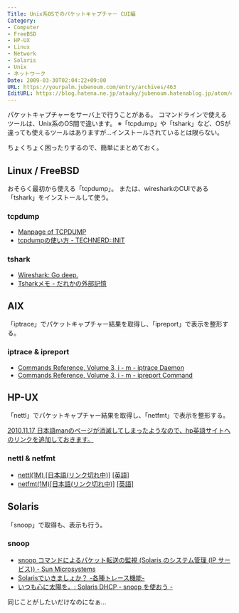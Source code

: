 ```yaml
---
Title: Unix系OSでのパケットキャプチャー CUI編
Category:
- Computer
- FreeBSD
- HP-UX
- Linux
- Network
- Solaris
- Unix
- ネットワーク
Date: 2009-03-30T02:04:22+09:00
URL: https://yourpalm.jubenoum.com/entry/archives/463
EditURL: https://blog.hatena.ne.jp/atauky/jubenoum.hatenablog.jp/atom/entry/6653458415120885602
---
```


パケットキャプチャーをサーバ上で行うことがある。
コマンドラインで使えるツールは、Unix系のOS間で違います。
※「tcpdump」や「tshark」など、OSが違っても使えるツールはありますが...インストールされているとは限らない。

ちょくちょく困ったりするので、簡単にまとめておく。

<!--more-->

<h2>Linux / FreeBSD</h2>
おそらく最初から使える「tcpdump」。
または、wiresharkのCUIである「tshark」をインストールして使う。

<h3>tcpdump</h3>
<ul>
	<li><a href="http://linux.about.com/library/cmd/blcmdl8_tcpdump.htm" title="Manpage of TCPDUMP">Manpage of TCPDUMP</a></li>
	<li><a href="http://d.hatena.ne.jp/chipa34/20080210/1202650183" title="tcpdumpの使い方 - TECHNERD::INIT">tcpdumpの使い方 - TECHNERD::INIT</a></li>
</ul>

<h3>tshark</h3>
<ul>
	<li><a href="http://www.wireshark.org/" title="Wireshark: Go deep.">Wireshark: Go deep.</a></li>
	<li><a href="http://d.hatena.ne.jp/giugno/20070801/1185958366" title="Tsharkメモ - だれかの外部記憶">Tsharkメモ - だれかの外部記憶</a></li>
</ul>

<h2>AIX</h2>
「iptrace」でパケットキャプチャー結果を取得し、「ipreport」で表示を整形する。

<h3>iptrace & ipreport</h3>
<ul>
	<li><a href="http://publib16.boulder.ibm.com/doc_link/en_US/a_doc_lib/cmds/aixcmds3/iptrace.htm" title="Commands Reference, Volume 3, i - m - iptrace Daemon">Commands Reference, Volume 3, i - m - iptrace Daemon</a></li>
	<li><a href="http://publib16.boulder.ibm.com/doc_link/en_US/a_doc_lib/cmds/aixcmds3/ipreport.htm#ksd11f0sara" title="Commands Reference, Volume 3, i - m - ipreport Command">Commands Reference, Volume 3, i - m - ipreport Command</a></li>
</ul>

<h2>HP-UX</h2>
「nettl」でパケットキャプチャー結果を取得し、「netfmt」で表示を整形する。

<ins datetime="2010-11-17T17:24:35+00:00">2010.11.17 日本語manのページが消滅してしまったようなので、hp英語サイトへのリンクを追加しておきます。</ins>

<h3>nettl & netfmt</h3>
<ul>
	<li><a href="http://docs.hp.com/ja/B2355-60104-04/nettl.1M.html" title="nettl(1M)">nettl(1M) [日本語(リンク切れ中)]</a> <a href="http://docs.hp.com/en/B2355-90681/nettl.1M.html" title="nettl(1M)">[英語]</a></li>
	<li><a href="http://docs.hp.com/ja/B2355-60104-04/netfmt.1M.html" title="netfmt(1M)">netfmt(1M)[日本語(リンク切れ中)]</a> <a href="http://docs.hp.com/en/B2355-90681/netfmt.1M.html" title="netfmt(1M)">[英語]</a></li>
</ul>

<h2>Solaris</h2>
「snoop」で取得も、表示も行う。
<h3>snoop</h3>
<ul>
	<li><a href="http://docs.sun.com/app/docs/doc/819-0380/gexkw?a=view" title="snoop コマンドによるパケット転送の監視 (Solaris のシステム管理 (IP サービス)) - Sun Microsystems">snoop コマンドによるパケット転送の監視 (Solaris のシステム管理 (IP サービス)) - Sun Microsystems</a></li>
	<li><a href="http://home.t00.itscom.net/happy7/solaris/trace.htm" title="Solarisでいきましょか？ -各種トレース機能-">Solarisでいきましょか？ -各種トレース機能-</a></li>
	<li><a href="http://solaris.sunfish.suginami.tokyo.jp/tips/Solaris_DHCP/dhcp_snoop.html" title="いつも心に太陽を。: Solaris DHCP - snoop を使おう -">いつも心に太陽を。: Solaris DHCP - snoop を使おう -</a></li>
</ul>

同じことがしたいだけなのになぁ...

